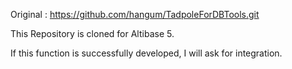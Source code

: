 Original : https://github.com/hangum/TadpoleForDBTools.git

This Repository is cloned for Altibase 5.

If this function is successfully developed, I will ask for integration.
